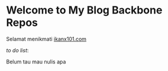 # __Welcome to My Blog Backbone Repos__

Selamat menikmati [ikanx101.com](https://ikanx101.com/)

_to do list_:

Belum tau mau nulis apa
